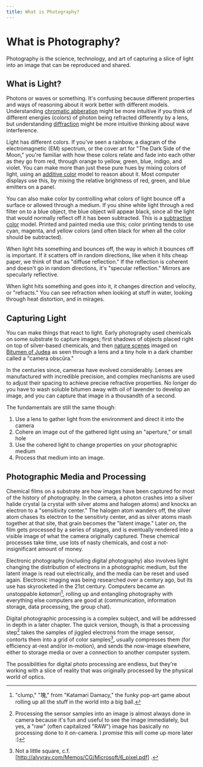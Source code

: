 ```yaml
---
title: What is Photography?
---
```

# What is Photography?

Photography is the science, technology, and art of capturing a slice of light
into an image that can be reproduced and shared.

## What is Light?

Photons or waves or something. It's confusing because different properties and
ways of reasoning about it work better with different models. Understanding
[chromatic abberation][chromabb] might be more intuitive if you think of
different energies (colors) of photon being refracted differently by a lens,
but understanding [diffraction][diffract] might be more intuitive thinking
about wave interference.

[chromabb]: XXXX
[diffract]: XXXX

Light has different colors. If you've seen a rainbow, a diagram of the
electromagnetic (EM) spectrum, or the cover art for "The Dark Side of the Moon,"
you're familiar with how these colors relate and fade into each other as they
go from red, through orange to yellow, green, blue, indigo, and violet.
You can make more than just these pure hues by mixing colors of light, using
an [additive color][addcolor] model to reason about it. Most computer displays
use this, by mixing the relative brightness of red, green, and blue emitters
on a panel.

[addcolor]: https://en.wikipedia.org/wiki/Additive_color

You can also make color by controlling what colors of light bounce off a
surface or allowed through a medium. If you shine white light through a red
filter on to a blue object, the blue object will appear black, since all the
light that would normally reflect off it has been subtracted. This is a
[subtractive color][subcolor] model. Printed and painted media use this;
color printing tends to use cyan, magenta, and yellow colors (and often
black for when all the color should be subtracted).

[subcolor]: https://en.wikipedia.org/wiki/Subtractive_color

When light hits something and bounces off, the way in which it bounces off
is important. If it scatters off in random directions, like when it hits cheap
paper, we think of that as "diffuse reflection."
 If the reflection
is coherent and doesn't go in random directions, it's "specular reflection."
Mirrors are specularly reflective.

When light hits something and goes into it, it changes direction and
velocity, or "refracts." You can see
refraction when looking at stuff in water, looking through heat distortion,
and in mirages.

## Capturing Light

You can make things that react to light. Early photography used
chemicals on some substrate to capture images; first shadows of objects placed
right on top of silver-based chemicals, and then [nature scenes][legras]
imaged on [Bitumen of Judea][bitumen]
as seen through a lens and
a tiny hole in a dark chamber called a "camera obscūra."

[legras]: https://en.wikipedia.org/wiki/View_from_the_Window_at_Le_Gras
[bitumen]: https://en.wikipedia.org/wiki/Bitumen_of_Judea

In the centuries since, cameras have evolved considerably. Lenses are
manufactured with incredible precision, and complex mechanisms are used to
adjust their spacing to achieve precise refractive properties. No longer
do you have
to wash soluble bitumen away with oil of lavender to develop an image,
and you can capture that image in a thousandth of a second.

The fundamentals are still the same though:

1. Use a lens to gather light from the environment and direct it into the
   camera
2. Cohere an image out of the gathered light using an "aperture," or small
   hole
3. Use the cohered light to change properties on your photographic medium
4. Process that medium into an image.

## Photographic Media and Processing

Chemical films on a substrate are how images have been captured for most of
the history of photography. In the camera, a photon crashes into a silver
halide crystal (a crystal with silver atoms and halogen atoms) and knocks an
electron to a "sensitivity center." The halogen atom wanders off, the silver
atom chases its electron to the sensitivty center, and as silver atoms mash
together at that site, that grain becomes the "latent image." Later on,
the film gets processed by a series of stages, and is eventually rendered into
a visible image of what the camera originally captured.
These chemical processes take time, use lots of nasty chemicals, and cost
a not-insignificant amount of money.

Electronic photography (including digital photography) also involves light
changing the distribution of electrons in a photographic medium, but the
latent image
is read out electrically, and the media can be reset and used again. Electronic
imaging was being researched over a century ago, but its use has skyrocketed
in the 21st century. Computers became an
unstoppable *katamari*[^katamari],
rolling up and entangling photography with everything else computers are
good at (communication, information storage, data processing, the group
chat).

[^katamari]: "clump," "塊," from "Katamari Damacy," the funky pop-art
    game about rolling up
    all the stuff in the world into a big ball.

Digital photographic processing is a complex subject, and will be addressed
in depth in a later chapter. The quick version, though, is that a processing
step[^raw aside]
takes the samples of jiggled electrons from the image sensor, contorts
them into a grid of color samples[^little_square], usually compresses them
(for efficiency at-rest and/or in-motion), and sends the now-image elsewhere,
either to storage media or over a connection to another computer system.

[^raw aside]: Processing the sensor samples into an image is almost always
  done in camera because it's fun and useful to see the image immediately,
  but yes, a "raw" (often capitalized "RAW") image has basically no processing
  done to it on-camera. I *promise* this will come up more later :)
[^little_square]: Not a little square, c.f.
  [http://alvyray.com/Memos/CG/Microsoft/6_pixel.pdf] .

The possibilities for digital photo processing are endless, but they're working
with a slice of reality that was originally processed by the physical world
of optics.
